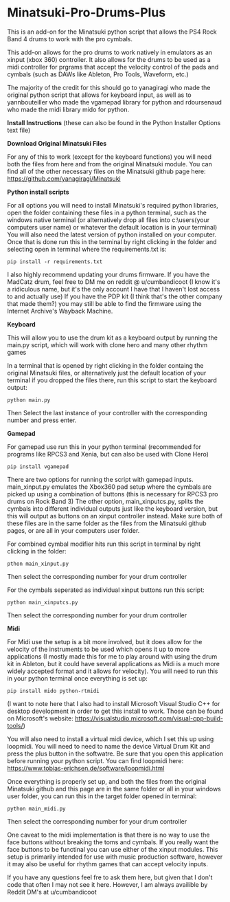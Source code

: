 # Minatsuki-Pro-Drums-Plus
This is an add-on for the Minatsuki python script that allows the PS4 Rock Band 4 drums to work with the pro cymbals. 

This add-on allows for the pro drums to work natively in emulators as an xinput (xbox 360) controller. It also allows for the drums to be used as a midi controller for prgrams that accept the velocity control of the pads and cymbals (such as DAWs like Ableton, Pro Tools, Waveform, etc.)

The majority of the credit for this should go to yanagiragi who made the original python script that allows for keyboard input, as well as to yannbouteiller who made the vgamepad library for python and rdoursenaud who made the midi library mido for python.

**Install Instructions** (these can also be found in the Python Installer Options text file)


**Download Original Minatsuki Files**

For any of this to work (except for the keyboard functions) you will need both the files from here and from the original Minatsuki module. You can find all of the other necessary files on the Minatsuki github page here: https://github.com/yanagiragi/Minatsuki


**Python install scripts**

For all options you will need to install Minatsuki's required python libraries, open the folder containing these files in a python terminal, such as the windows native terminal (or alternatively drop all files into c:\users\(your computers user name) or whatever the default location is in your terminal) You will also need the latest version of python installed on your computer. Once that is done run this in the terminal by right clicking in the folder and selecting open in terminal where the requirements.txt is:

`pip install -r requirements.txt`

I also highly recommend updating your drums firmware. If you have the MadCatz drum, feel free to DM me on reddit @ u/cumbandicoot (I know it's a ridiculous name, but it's the only account I have that I haven't lost access to and actually use) If you have the PDP kit (I think that's the other company that made them?) you may still be able to find the firmware using the Internet Archive's Wayback Machine.


**Keyboard**

This will allow you to use the drum kit as a keyboard output by running the main.py script, which will work with clone hero and many other rhythm games

In a terminal that is opened by right clicking in the folder containg the original Minatsuki files, or alternatively just the default location of your terminal if you dropped the files there, run this script to start the keyboard output:

`python main.py`

Then Select the last instance of your controller with the corresponding number and press enter.


**Gamepad**

For gamepad use run this in your python terminal (recommended for programs like RPCS3 and Xenia, but can also be used with Clone Hero)

`pip install vgamepad`

There are two options for running the script with gamepad inputs. main_xinput.py emulates the Xbox360 pad setup where the cymbals are picked up using a combination of buttons (this is necessary for RPCS3 pro drums on Rock Band 3) The other option, main_xinputcs.py, splits the cymbals into different individual outputs just like the keyboard version, but this will output as buttons on an xinput controller instead. Make sure both of these files are in the same folder as the files from the Minatsuki github pages, or are all in your computers user folder. 

For combined cymbal modifier hits run this script in terminal by right clicking in the folder: 

`pthon main_xinput.py`

Then select the corresponding number for your drum controller

For the cymbals seperated as individual xinput buttons run this script: 

`python main_xinputcs.py`

Then select the corresponding number for your drum controller

**Midi**

For Midi use the setup is a bit more involved, but it does allow for the velocity of the instruments to be used which opens it up to more applications (I mostly made this for me to play around with using the drum kit in Ableton, but it could have several applications as Midi is a much more widely accepted format and it allows for velocity). You will need to run this in your python terminal once everything is set up:

`pip install mido python-rtmidi`

(I want to note here that I also had to install Microsoft Visual Studio C++ for desktop development in order to get this install to work. Those can be found on Microsoft's website: https://visualstudio.microsoft.com/visual-cpp-build-tools/)

You will also need to install a virtual midi device, which I set this up using loopmidi. You will need to need to name the device Virtual Drum Kit and press the plus button in the softwatre. Be sure that you open this application before running your python script. You can find loopmidi here:
https://www.tobias-erichsen.de/software/loopmidi.html

Once everything is properly set up, and both the files from the original Minatsuki github and this page are in the same folder or all in your windows user folder, you can run this in the target folder opened in terminal:

`python main_midi.py`

Then select the corresponding number for your drum controller

One caveat to the midi implementation is that there is no way to use the face buttons without breaking the toms and cymbals. If you really want the face buttons to be functinal you can use either of the xinput modules. This setup is primarily intended for use with music production software, however it may also be useful for rhythm games that can accept velocity inputs. 

If you have any questions feel fre to ask them here, but given that I don't code that often I may not see it here. However, I am always availible by Reddit DM's at u/cumbandicoot

